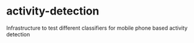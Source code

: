 activity-detection
==================

Infrastructure to test different classifiers for mobile phone based activity detection 